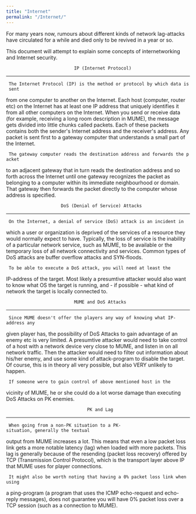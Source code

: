 ```yaml
---
title: "Internet"
permalink: "/Internet/"
---
```


For many years now, rumours about different kinds of network lag-attacks
have circulated for a while and died only to be revived in a year or so.

This document will attempt to explain some concepts of internetworking
and Internet security.

`                          IP (Internet Protocol)`

------------------------------------------------------------------------

` The Internet Protocol (IP) is the method or protocol by which data is sent`

from one computer to another on the Internet. Each host (computer,
router etc) on the Internet has at least one IP address that uniquely
identifies it from all other computers on the Internet. When you send or
receive data (for example, receiving a long room description in MUME),
the message gets divided into little chunks called packets. Each of
these packets contains both the sender's Internet address and the
receiver's address. Any packet is sent first to a gateway computer that
understands a small part of the Internet.

` The gateway computer reads the destination address and forwards the packet`

to an adjacent gateway that in turn reads the destination address and so
forth across the Internet until one gateway recognizes the packet as
belonging to a computer within its immediate neighbourhood or domain.
That gateway then forwards the packet directly to the computer whose
address is specified.

`                     DoS (Denial of Service) Attacks`

------------------------------------------------------------------------

` On the Internet, a denial of service (DoS) attack is an incident in`

which a user or organization is deprived of the services of a resource
they would normally expect to have. Typically, the loss of service is
the inability of a particular network service, such as MUME, to be
available or the temporary loss of all network connectivity and
services. Common types of DoS attacks are buffer overflow attacks and
SYN-floods.

` To be able to execute a DoS attack, you will need at least the`

IP-address of the target. Most likely a presumtive attacker would also
want to know what OS the target is running, and - if possible - what
kind of network the target is locally connected to.

`                          MUME and DoS Attacks`

------------------------------------------------------------------------

` Since MUME doesn't offer the players any way of knowing what IP-address any`

given player has, the possibility of DoS Attacks to gain advantage of an
enemy etc is very limited. A presumtive attacker would need to take
control of a host with a network device very close to MUME, and listen
in on all network traffic. Then the attacker would need to filter out
information about his/her enemy, and use some kind of attack-program to
disable the target. Of course, this is in theory all very possible, but
also VERY unlikely to happen.

` If someone were to gain control of above mentioned host in the `

vicinity of MUME, he or she could do a lot worse damage than executing
DoS Attacks on PK enemies.

`                               PK and Lag`

------------------------------------------------------------------------

` When going from a non-PK situation to a PK-situation, generally the textual`

output from MUME increases a lot. This means that even a low packet loss
link gets a more notable latency (lag) when loaded with more packets.
This lag is generally because of the resending (packet loss recovery)
offered by TCP (Transmission Control Protocol), which is the transport
layer above IP that MUME uses for player connections.

` It might also be worth noting that having a 0% packet loss link when using`

a ping-program (a program that uses the ICMP echo-request and echo-reply
messages), does not guarantee you will have 0% packet loss over a TCP
session (such as a connection to MUME).